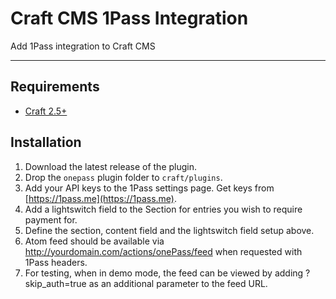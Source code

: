 # Craft CMS 1Pass Integration

Add 1Pass integration to Craft CMS

-------------------------------------------

## Requirements

- [Craft 2.5+](https://craftcms.com/)

## Installation

1. Download the latest release of the plugin.
2. Drop the `onepass` plugin folder to `craft/plugins`.
3. Add your API keys to the 1Pass settings page. Get keys from [https://1pass.me](https://1pass.me).
4. Add a lightswitch field to the Section for entries you wish to require payment for.
5. Define the section, content field and the lightswitch field setup above.
6. Atom feed should be available via http://yourdomain.com/actions/onePass/feed when requested with 1Pass headers.
7. For testing, when in demo mode, the feed can be viewed by adding ?skip_auth=true as an additional parameter to the feed URL.
